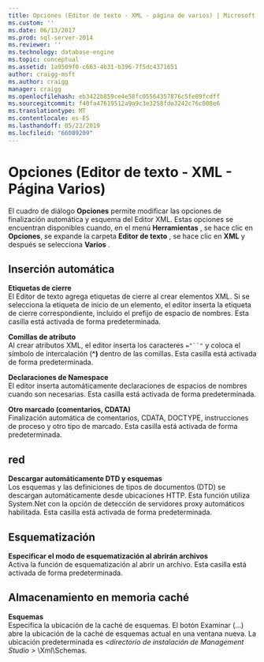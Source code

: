 ```yaml
---
title: Opciones (Editor de texto - XML - página de varios) | Microsoft Docs
ms.custom: ''
ms.date: 06/13/2017
ms.prod: sql-server-2014
ms.reviewer: ''
ms.technology: database-engine
ms.topic: conceptual
ms.assetid: 1a9509f0-c663-4b31-b396-7f5dc4371651
author: craigg-msft
ms.author: craigg
manager: craigg
ms.openlocfilehash: eb3422b859ce4e58fc05564357876c5fe09fcdff
ms.sourcegitcommit: f40fa47619512a9a9c3e3258fda3242c76c008e6
ms.translationtype: MT
ms.contentlocale: es-ES
ms.lasthandoff: 05/23/2019
ms.locfileid: "66089209"
---
```

# <a name="options-text-editor---xml---miscellaneous-page"></a>Opciones (Editor de texto - XML - Página Varios)

El cuadro de diálogo **Opciones** permite modificar las opciones de finalización automática y esquema del Editor XML. Estas opciones se encuentran disponibles cuando, en el menú **Herramientas** , se hace clic en **Opciones**, se expande la carpeta **Editor de texto** , se hace clic en **XML** y después se selecciona **Varios** .  
  
## <a name="auto-insert"></a>Inserción automática  
 **Etiquetas de cierre**  
 El Editor de texto agrega etiquetas de cierre al crear elementos XML. Si se selecciona la etiqueta de inicio de un elemento, el editor inserta la etiqueta de cierre correspondiente, incluido el prefijo de espacio de nombres. Esta casilla está activada de forma predeterminada.  
  
 **Comillas de atributo**  
 Al crear atributos XML, el editor inserta los caracteres `="``"` y coloca el símbolo de intercalación (**^)** dentro de las comillas. Esta casilla está activada de forma predeterminada.  
  
 **Declaraciones de Namespace**  
 El editor inserta automáticamente declaraciones de espacios de nombres cuando son necesarias. Esta casilla está activada de forma predeterminada.  
  
 **Otro marcado (comentarios, CDATA)**  
 Finalización automática de comentarios, CDATA, DOCTYPE, instrucciones de proceso y otro tipo de marcado. Esta casilla está activada de forma predeterminada.  
  
## <a name="network"></a>red  
 **Descargar automáticamente DTD y esquemas**  
 Los esquemas y las definiciones de tipos de documentos (DTD) se descargan automáticamente desde ubicaciones HTTP. Esta función utiliza System.Net con la opción de detección de servidores proxy automáticos habilitada. Esta casilla está activada de forma predeterminada.  
  
## <a name="outlining"></a>Esquematización  
 **Especificar el modo de esquematización al abrirán archivos**  
 Activa la función de esquematización al abrir un archivo. Esta casilla está activada de forma predeterminada.  
  
## <a name="caching"></a>Almacenamiento en memoria caché  
 **Esquemas**  
 Especifica la ubicación de la caché de esquemas. El botón Examinar (...) abre la ubicación de la caché de esquemas actual en una ventana nueva. La ubicación predeterminada es  *\<directorio de instalación de Management Studio >* \Xml\Schemas.  
